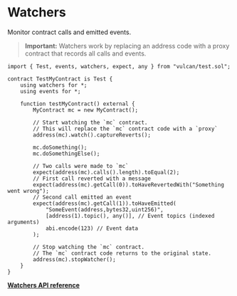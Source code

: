 # Watchers

Monitor contract calls and emitted events.

> **Important:**
> Watchers work by replacing an address code with a proxy contract that records all calls and events.
```solidity
import { Test, events, watchers, expect, any } from "vulcan/test.sol";

contract TestMyContract is Test {
    using watchers for *;
    using events for *;

    function testMyContract() external {
        MyContract mc = new MyContract();

        // Start watching the `mc` contract.
        // This will replace the `mc` contract code with a `proxy`
        address(mc).watch().captureReverts();

        mc.doSomething();
        mc.doSomethingElse();

        // Two calls were made to `mc`
        expect(address(mc).calls().length).toEqual(2);
        // First call reverted with a message
        expect(address(mc).getCall(0)).toHaveRevertedWith("Something went wrong");
        // Second call emitted an event
        expect(address(mc).getCall(1)).toHaveEmitted(
            "SomeEvent(address,bytes32,uint256)",
            [address(1).topic(), any()], // Event topics (indexed arguments)
            abi.encode(123) // Event data
        );

        // Stop watching the `mc` contract.
        // The `mc` contract code returns to the original state.
        address(mc).stopWatcher();
    }
}
```

[**Watchers API reference**](../references/watchers.md)
